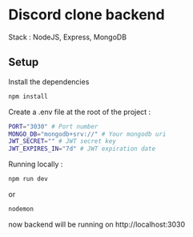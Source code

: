 # Discord clone backend

Stack : NodeJS, Express, MongoDB

## Setup

Install the dependencies

```bash
npm install
```

Create a .env file at the root of the project :

```bash
PORT="3030" # Port number
MONGO_DB="mongodb+srv://" # Your mongodb uri
JWT_SECRET="" # JWT secret key
JWT_EXPIRES_IN="7d" # JWT expiration date
```

Running locally :

```bash
npm run dev
```

or 

```bash
nodemon
```

now backend will be running on http://localhost:3030
